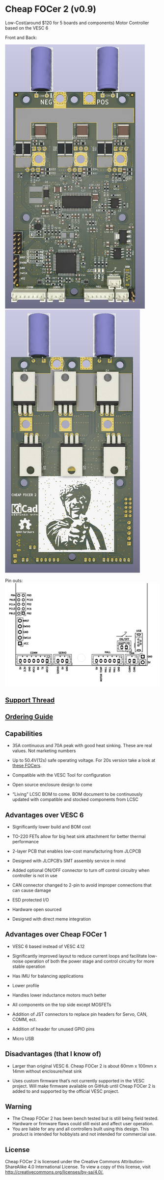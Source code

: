 # Cheap FOCer 2 (v0.9)

Low-Cost(around $120 for 5 boards and components) Motor Controller based on the VESC 6

Front and Back:

![](./design/Images/Front.PNG) ![](./design/Images/Back.PNG)

Pin outs:
![](./design/Images/pinout.PNG)

## [Support Thread](https://forum.esk8.news/t/cheap-focer-2-open-source-low-cost-vesc-6-based-esc-prototyped-materials-arrived-for-test-batch/13631/1)

## [Ordering Guide](./orderingGuide/readme.md)

## Capabilities

- 35A continuous and 70A peak with good heat sinking. These are real values. Not marketing numbers

- Up to 50.4V(12s) safe operating voltage.  For 20s version take a look at [these FOCers](https://forum.esk8.news/t/some-new-focers-84v-vesc-6-based-controllers/1513).

- Compatible with the VESC Tool for configuration

- Open source enclosure design to come

- “Living” LCSC BOM to come. BOM document to be continuously updated with compatible and stocked components from LCSC

## Advantages over VESC 6

- Significantly lower build and BOM cost

- TO-220 FETs allow for big heat sink attachment for better thermal performance

- 2-layer PCB that enables low-cost manufacturing from JLCPCB

- Designed with JLCPCB’s SMT assembly service in mind

- Added optional ON/OFF connector to turn off control circuitry when controller is not in use

- CAN connector changed to 2-pin to avoid improper connections that can cause damage

- ESD protected I/O

- Hardware open sourced

- Designed with direct meme integration

## Advantages over Cheap FOCer 1

- VESC 6 based instead of VESC 4.12

- Significantly improved layout to reduce current loops and facilitate low-noise operation of both the power stage and control circuitry for more stable operation

- Has IMU for balancing applications

- Lower profile

- Handles lower inductance motors much better

- All components on the top side except MOSFETs

- Addition of JST connectors to replace pin headers for Servo, CAN, COMM, ect.

- Addition of header for unused GPIO pins

- Micro USB

## Disadvantages (that I know of)

- Larger than original VESC 6. Cheap FOCer 2 is about 60mm x 100mm x 14mm without enclosure/heat sink

- Uses custom firmware that’s not currently supported in the VESC project. Will make firmware available on GitHub until Cheap FOCer 2 is added to and supported by the official VESC project.

## Warning

- The Cheap FOCer 2 has been bench tested but is still being field tested. Hardware or firmware flaws could still exist and affect user operation.
- You are liable for any and all controllers built using this design. This product is intended for hobbyists and not intended for commercial use.

## License

Cheap FOCer 2 is licensed under the Creative Commons Attribution-ShareAlike 4.0 International License. To view a copy of this license, visit <http://creativecommons.org/licenses/by-sa/4.0/.>
